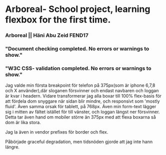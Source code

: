 # Arboreal- School project, learning flexbox for the first time.

### Arboreal || Häni Abu Zeid FEND17

### "Document checking completed. No errors or warnings to show."
### "W3C CSS- validation completed. No errors or warnings to show."

Jag valde min första breakpoint för telefon på 375px(som är iphone 6,7,8 och X använder),där sloganen försvinner och endast navbaren och loggan är kvar i headern. Vidare transformerar jag alla boxar till 100% flex-basis för att fördela dom snyggare när sidan blir mindre, och responsivt som 'mostly fluid'. 
Även samma orsak för tablett, på 768px. Även min form-text lägger sig i mitten av fältet istället för till vänster, och loggan längst ner försvinner. Detta tar även hand om mobiler större än 375px med att flexa boxarna så dom är lika stora. 

Jag la även in vendor prefixes för border och flex. 

Påbörjade graceful degradation, men tidsnöden gjorde att jag inte hann längre. 





